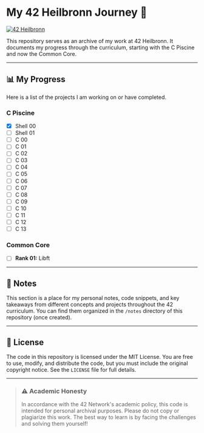 # My 42 Heilbronn Journey 🚀

[![42 Heilbronn](https://img.shields.io/badge/42-Heilbronn-black?style=for-the-badge&logo=42)](https://www.42heilbronn.de/)

This repository serves as an archive of my work at 42 Heilbronn. It documents my progress through the curriculum, starting with the C Piscine and now the Common Core.

---

## 📊 My Progress

Here is a list of the projects I am working on or have completed.

### C Piscine
- [x] Shell 00
- [ ] Shell 01
- [ ] C 00
- [ ] C 01
- [ ] C 02
- [ ] C 03
- [ ] C 04
- [ ] C 05
- [ ] C 06
- [ ] C 07
- [ ] C 08
- [ ] C 09
- [ ] C 10
- [ ] C 11
- [ ] C 12
- [ ] C 13

### Common Core
- [ ] **Rank 01:** Libft

---

## 📝 Notes

This section is a place for my personal notes, code snippets, and key takeaways from different concepts and projects throughout the 42 curriculum. You can find them organized in the `/notes` directory of this repository (once created).

---

## 📜 License

The code in this repository is licensed under the MIT License. You are free to use, modify, and distribute the code, but you must include the original copyright notice. See the `LICENSE` file for full details.

---

> ### ⚠️ Academic Honesty
> In accordance with the 42 Network's academic policy, this code is intended for personal archival purposes. Please do not copy or plagiarize this work. The best way to learn is by facing the challenges and solving them yourself!
